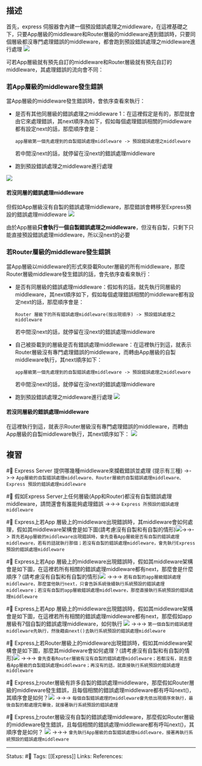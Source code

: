 
## 描述

首先，express 伺服器會內建一個預設錯誤處理之middleware，在這裡基礎之下，只要App層級的middleware和Router層級的middleware遇到錯誤時，只要同個層級都沒專門處理錯誤的middleware，都會跑到預設錯誤處理之middleware進行處理
![](https://res.cloudinary.com/dqfxgtyoi/image/upload/v1656852567/blog/middleware/error-handling/error-handling-sample_nv3br8.png)

可若App層級就有預先自訂的middleware和Router層級就有預先自訂的middleware，其處理錯誤的流向會不同：
### 若App層級的middleware發生錯誤
當App層級的middleware發生錯誤時，會依序查看來執行：
- 是否有其他同層級的錯誤處理之middleware 1：在這裡假定是有的，那麼就會由它來處理錯誤，其next順序為如下，假如每個處理錯誤相關的middleware都有設定next的話，那麼順序會是：
	```
	app層級第一個先處理到的自製錯誤處理middleware -> 預設錯誤處理之middleware
	```
	若中間沒next的話，就停留在沒next的錯誤處理middleware
	
- 跑到預設錯誤處理之middleware進行處理

![](https://res.cloudinary.com/dqfxgtyoi/image/upload/v1656854095/blog/middleware/error-handling/error-handling-in-app_ikazun.png)






#### 若沒同層的錯誤處理middleware

但假如App層級沒有自製的錯誤處理middleware，那麼錯誤會轉移至Express預設的錯誤處理middleware
![](https://res.cloudinary.com/dqfxgtyoi/image/upload/v1656852567/blog/middleware/error-handling/error-handling-in-app-without-custom_xnq28p.png)

由於App層級**只會執行一個自製錯誤處理之middleware**，但沒有自製，只剩下只能直接預設錯誤處理middleware，所以沒next的必要

### 若Router層級的middleware發生錯誤
當App層級以middleware的形式來掛載Router層級的所有middleware，那麼Router層級middleware發生錯誤的話，會先依序查看來執行：
- 是否有同層級的錯誤處理middleware：假如有的話，就先執行同層級的middleware，其next順序如下，假如每個處理錯誤相關的middleware都有設定next的話，那麼順序會是：
	```
	Router 層級下的所有錯誤處理middleware(按出現順序) -> 預設錯誤處理之middleware
	```
	若中間沒next的話，就停留在沒next的錯誤處理middleware
- 自己被掛載到的層級是否有錯誤處理middleware：在這裡執行到這，就表示Router層級沒有專門處理錯誤的middleware，而轉由App層級的自製middleware執行，其next順序如下：
	```
	app層級第一個先處理到的自製錯誤處理middleware -> 預設錯誤處理之middleware
	```
	
	若中間沒next的話，就停留在沒next的錯誤處理middleware
- 跑到預設錯誤處理之middleware進行處理
![](https://res.cloudinary.com/dqfxgtyoi/image/upload/v1656854095/blog/middleware/error-handling/error-handling-in-route_cmpdyu.png)




#### 若沒同層級的錯誤處理middleware
在這裡執行到這，就表示Router層級沒有專門處理錯誤的middleware，而轉由App層級的自製middleware執行，其next順序如下：
![](https://res.cloudinary.com/dqfxgtyoi/image/upload/v1656854628/blog/middleware/error-handling/error-handling-in-route-without-custom_wwsimj.png)



## 複習
#🧠 Express Server 提供哪幾種middleware來攔截錯誤並處理 (提示有三種) ->->-> `App層級的自製錯誤處理middleware、Router層級的自製錯誤處理middleware、Express 預設的錯誤處理middleware`
<!--SR:!2022-08-07,23,250-->

#🧠 假如Express Server上任何層級(App和Router)都沒有自製錯誤處理middleware，請問還會有誰能夠處理錯誤 ->->-> `Express 所預設的錯誤處理middleware`
<!--SR:!2022-08-01,18,250-->


#🧠 Express上若App 層級上的middleware出現錯誤時，其middleware會如何處理，假如其middleware架構會是如下圖(請考慮沒有自製和有自製的情形)![](https://res.cloudinary.com/dqfxgtyoi/image/upload/v1656852567/blog/middleware/error-handling/error-handling-sample_nv3br8.png)->->-> `首先若App層級的middleware出現錯誤時，會先查看App層級是否有自製的錯誤處理middleware，若有的話就執行那個；若沒有自製的錯誤處理middleware，會先執行Express 預設的錯誤處理middleware`
<!--SR:!2022-07-17,10,250-->

#🧠 Express上若App 層級上的middleware出現錯誤時，假如其middleware架構會是如下圖，在這裡若所有相關的錯誤處理middleware都有next，那麼會是什麼順序？(請考慮沒有自製和有自製的情形)![](https://res.cloudinary.com/dqfxgtyoi/image/upload/v1656852567/blog/middleware/error-handling/error-handling-sample_nv3br8.png) ->->-> `若有自製的app層級錯誤處理middleware，那麼當他執行next，只會告訴系統後續執行系統預設的錯誤處理middleware；若沒有自製的app層級錯誤處理middleware，那麼直接執行系統預設的錯誤處理middleware`
<!--SR:!2022-08-02,19,250-->

#🧠  Express上若App 層級上的middleware出現錯誤時，假如其middleware架構會是如下圖，在這裡若所有相關的錯誤處理middleware都有next，那麼假如app層級有7個自製的錯誤處理middleware，如何執行 ![](https://res.cloudinary.com/dqfxgtyoi/image/upload/v1656852567/blog/middleware/error-handling/error-handling-sample_nv3br8.png) ->->-> `第一個自製的錯誤處理middleware先執行，然後藉由next()去執行系統預設的錯誤處理middleware`
<!--SR:!2022-07-16,9,250-->

#🧠 Express上若Router層級上的middleware出現錯誤時，假如其middleware架構會是如下圖，那麼其middleware會如何處理？(請考慮沒有自製和有自製的情形)![](https://res.cloudinary.com/dqfxgtyoi/image/upload/v1656852567/blog/middleware/error-handling/error-handling-sample_nv3br8.png) ->->-> `會先查看Router層級有沒有自製的錯誤處理middleware；若都沒有，就去查看App層級的自製錯誤處理middleware；再沒有的話，就直接執行系統預設的錯誤處理middleware`
<!--SR:!2022-07-16,9,250-->

#🧠 Express上router層級有許多自製的錯誤處理middleware，那麼假如Router層級的middleware發生錯誤，且每個相關的錯誤處理middleware都有呼叫next()，其順序會是如何？![](https://res.cloudinary.com/dqfxgtyoi/image/upload/v1656852567/blog/middleware/error-handling/error-handling-sample_nv3br8.png) ->->-> `每個自製錯誤處理的middleware會先依出現順序來執行，最後自製的都處理完畢後，就接著執行系統預設的錯誤處理`
<!--SR:!2022-07-16,9,250-->


#🧠 Express上router層級沒有自製的錯誤處理middleware，那麼假如Router層級的middleware發生錯誤，且每個相關的錯誤處理middleware都有呼叫next()，其順序會是如何？ ![](https://res.cloudinary.com/dqfxgtyoi/image/upload/v1656852567/blog/middleware/error-handling/error-handling-sample_nv3br8.png) ->->-> `會先執行App層級的自製錯誤處理middleware，接著再執行系統預設的錯誤處理middleware`
<!--SR:!2022-07-17,10,250-->

---
Status: #🌱 
Tags:
[[Express]]
Links:
References:

